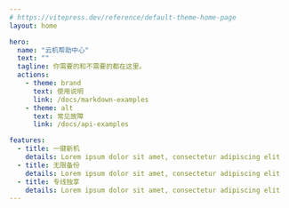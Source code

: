 ```yaml
---
# https://vitepress.dev/reference/default-theme-home-page
layout: home

hero:
  name: "云机帮助中心"
  text: ""
  tagline: 你需要的和不需要的都在这里。
  actions:
    - theme: brand
      text: 使用说明
      link: /docs/markdown-examples
    - theme: alt
      text: 常见故障
      link: /docs/api-examples

features:
  - title: 一键新机
    details: Lorem ipsum dolor sit amet, consectetur adipiscing elit
  - title: 无限备份
    details: Lorem ipsum dolor sit amet, consectetur adipiscing elit
  - title: 专线独享
    details: Lorem ipsum dolor sit amet, consectetur adipiscing elit
---
```


